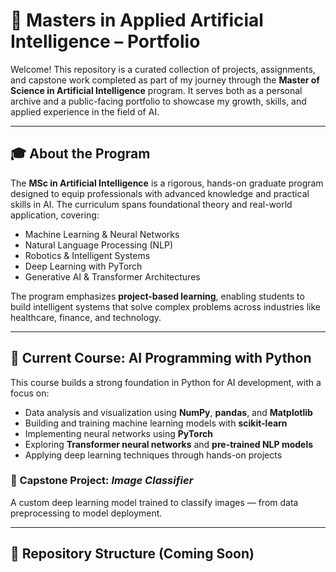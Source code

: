# 🧠 Masters in Applied Artificial Intelligence – Portfolio

Welcome! This repository is a curated collection of projects, assignments, and capstone work completed as part of my journey through the **Master of Science in Artificial Intelligence** program. It serves both as a personal archive and a public-facing portfolio to showcase my growth, skills, and applied experience in the field of AI.

---

## 🎓 About the Program

The **MSc in Artificial Intelligence** is a rigorous, hands-on graduate program designed to equip professionals with advanced knowledge and practical skills in AI. The curriculum spans foundational theory and real-world application, covering:

- Machine Learning & Neural Networks
- Natural Language Processing (NLP)
- Robotics & Intelligent Systems
- Deep Learning with PyTorch
- Generative AI & Transformer Architectures

The program emphasizes **project-based learning**, enabling students to build intelligent systems that solve complex problems across industries like healthcare, finance, and technology.

---

## 📘 Current Course: AI Programming with Python

This course builds a strong foundation in Python for AI development, with a focus on:

- Data analysis and visualization using **NumPy**, **pandas**, and **Matplotlib**
- Building and training machine learning models with **scikit-learn**
- Implementing neural networks using **PyTorch**
- Exploring **Transformer neural networks** and **pre-trained NLP models**
- Applying deep learning techniques through hands-on projects

### 🧪 Capstone Project: *Image Classifier*
A custom deep learning model trained to classify images — from data preprocessing to model deployment.

---

## 📂 Repository Structure (Coming Soon)

